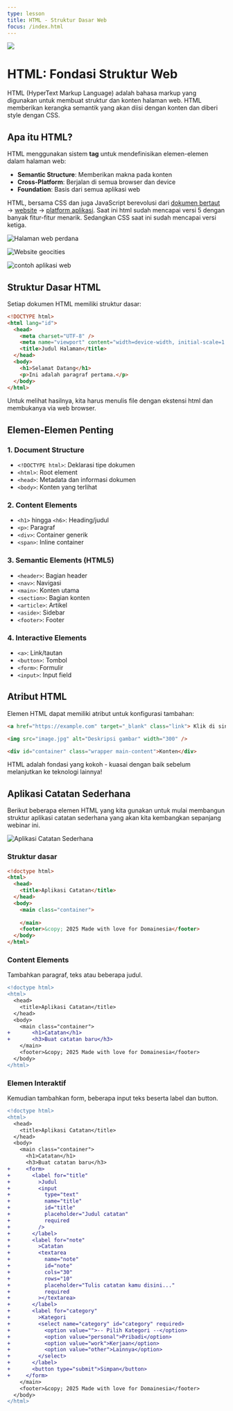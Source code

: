 ```yaml
---
type: lesson
title: HTML - Struktur Dasar Web
focus: /index.html
---
```


![](/public/statis.gif)

# HTML: Fondasi Struktur Web

HTML (HyperText Markup Language) adalah bahasa markup yang digunakan untuk membuat struktur dan konten halaman web. HTML memberikan kerangka semantik yang akan diisi dengan konten dan diberi style dengan CSS.

## Apa itu HTML?

HTML menggunakan sistem **tag** untuk mendefinisikan elemen-elemen dalam halaman web:

- **Semantic Structure**: Memberikan makna pada konten
- **Cross-Platform**: Berjalan di semua browser dan device
- **Foundation**: Basis dari semua aplikasi web

HTML, bersama CSS dan juga JavaScript berevolusi dari [dokumen bertaut](https://home.cern/science/computing/birth-web) → [website](https://www.howtogeek.com/692445/remembering-geocities-the-1990s-precursor-to-social-media/) → [platform aplikasi](https://www.youtube.com/playlist?list=PLTY2nW4jwtG8Sx2Bw6QShC271PzX31CtT). Saat ini html sudah mencapai versi 5 dengan banyak fitur-fitur menarik. Sedangkan CSS saat ini sudah mencapai versi ketiga.

![Halaman web perdana](/public/dokumen.png)

![Website geocities](/public/geocities.png)

![contoh aplikasi web](/public/youtube.png)

## Struktur Dasar HTML

Setiap dokumen HTML memiliki struktur dasar:

```html
<!DOCTYPE html>
<html lang="id">
  <head>
    <meta charset="UTF-8" />
    <meta name="viewport" content="width=device-width, initial-scale=1.0" />
    <title>Judul Halaman</title>
  </head>
  <body>
    <h1>Selamat Datang</h1>
    <p>Ini adalah paragraf pertama.</p>
  </body>
</html>
```

Untuk melihat hasilnya, kita harus menulis file dengan ekstensi html dan membukanya via web browser.

## Elemen-Elemen Penting

### 1. Document Structure

- `<!DOCTYPE html>`: Deklarasi tipe dokumen
- `<html>`: Root element
- `<head>`: Metadata dan informasi dokumen
- `<body>`: Konten yang terlihat

### 2. Content Elements

- `<h1>` hingga `<h6>`: Heading/judul
- `<p>`: Paragraf
- `<div>`: Container generik
- `<span>`: Inline container

### 3. Semantic Elements (HTML5)

- `<header>`: Bagian header
- `<nav>`: Navigasi
- `<main>`: Konten utama
- `<section>`: Bagian konten
- `<article>`: Artikel
- `<aside>`: Sidebar
- `<footer>`: Footer

### 4. Interactive Elements

- `<a>`: Link/tautan
- `<button>`: Tombol
- `<form>`: Formulir
- `<input>`: Input field

## Atribut HTML

Elemen HTML dapat memiliki atribut untuk konfigurasi tambahan:

```html
<a href="https://example.com" target="_blank" class="link"> Klik di sini </a>

<img src="image.jpg" alt="Deskripsi gambar" width="300" />

<div id="container" class="wrapper main-content">Konten</div>
```

HTML adalah fondasi yang kokoh - kuasai dengan baik sebelum melanjutkan ke teknologi lainnya!

## Aplikasi Catatan Sederhana

Berikut beberapa elemen HTML yang kita gunakan untuk mulai membangun struktur aplikasi catatan sederhana yang akan kita kembangkan sepanjang webinar ini.

![Aplikasi Catatan Sederhana](/public/localhost_3000_.png)

### Struktur dasar
```html
<!doctype html>
<html>
  <head>
    <title>Aplikasi Catatan</title>
  </head>
  <body>
    <main class="container">
      
    </main>
    <footer>&copy; 2025 Made with love for Domainesia</footer>
  </body>
</html>

```

### Content Elements

Tambahkan paragraf, teks atau beberapa judul.

```diff
<!doctype html>
<html>
  <head>
    <title>Aplikasi Catatan</title>
  </head>
  <body>
    <main class="container">
+       <h1>Catatan</h1>
+       <h3>Buat catatan baru</h3>
    </main>
    <footer>&copy; 2025 Made with love for Domainesia</footer>
  </body>
</html>
```

### Elemen Interaktif

Kemudian tambahkan form, beberapa input teks beserta label dan button.

```diff
<!doctype html>
<html>
  <head>
    <title>Aplikasi Catatan</title>
  </head>
  <body>
    <main class="container">
      <h1>Catatan</h1>
      <h3>Buat catatan baru</h3>
+     <form>
+       <label for="title"
+         >Judul
+         <input
+           type="text"
+           name="title"
+           id="title"
+           placeholder="Judul catatan"
+           required
+         />
+       </label>
+       <label for="note"
+         >Catatan
+         <textarea
+           name="note"
+           id="note"
+           cols="30"
+           rows="10"
+           placeholder="Tulis catatan kamu disini..."
+           required
+         ></textarea>
+       </label>
+       <label for="category"
+         >Kategori
+         <select name="category" id="category" required>
+           <option value="">-- Pilih Kategori --</option>
+           <option value="personal">Pribadi</option>
+           <option value="work">Kerjaan</option>
+           <option value="other">Lainnya</option>
+         </select>
+       </label>
+       <button type="submit">Simpan</button>
+     </form>
    </main>
    <footer>&copy; 2025 Made with love for Domainesia</footer>
  </body>
</html>
```